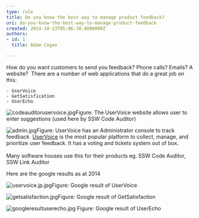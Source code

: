 ```yaml
---
type: rule
title: Do you know the best way to manage product feedback?
uri: do-you-know-the-best-way-to-manage-product-feedback
created: 2014-10-23T05:06:38.0000000Z
authors:
- id: 1
  title: Adam Cogan

---
```


 
​How do you want customers to send you feedback? Phone calls? Emails? A website? 
There are a number of web applications that do a great job on this:
 
    - UserVoice
    - GetSatisfication​
    - UserEcho​

![codeauditoruservoice.jpg](/SoftwareDevelopment/RulesToBetterBugReporting/PublishingImages/codeauditoruservoice.jpg)Figure: The UserVoice website allows user to enter suggestions (used here b​y SSW Code Auditor)


![admin.jpg](/SoftwareDevelopment/RulesToBetterBugReporting/PublishingImages/admin.jpg)Figure: UserVoice has an Administrator console to track feedback
​ 
[UserVoice](https&#58;//www.uservoice.com/) is the most popular platform to collect, manage, and prioritize user feedback. It has a voting and tickets system out of box. <br>   
Many software houses use this for their products eg. SSW Code Auditor, SSW Link Auditor





Here are the google results as at 2014​


![uservoice.jp.jpg](/SoftwareDevelopment/RulesToBetterBugReporting/PublishingImages/uservoice.jp.jpg)Figure: Google result of UserVoice​​​ 




![getsatisfaction.jpg](/SoftwareDevelopment/RulesToBetterBugReporting/PublishingImages/getsatisfaction.jpg)Figure: Google result of GetSatisfaction​




![googleresultuserecho.jpg](/SoftwareDevelopment/RulesToBetterBugReporting/SiteAssets/Pages/Do-you-use-UserVoice-website-to-manage-feedback/googleresultuserecho.jpg)
Figure: Google result of UserEcho








